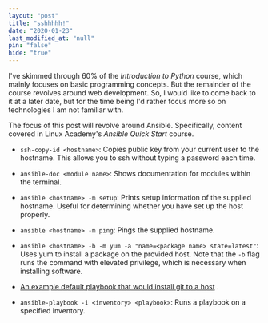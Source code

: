 ```yaml
---
layout: "post"
title: "sshhhhh!"
date: "2020-01-23"
last_modified_at: "null"
pin: "false"
hide: "true"
---
```


I've skimmed through 60% of the _Introduction to Python_ course, which mainly
focuses on basic programming concepts. But the remainder of the course revolves
around web development. So, I would like to come back to it at a later date, but
for the time being I'd rather focus more so on technologies I am not familiar
with.

The focus of this post will revolve around Ansible. Specifically, content
covered in Linux Academy's _Ansible Quick Start_ course.

- `ssh-copy-id <hostname>`: Copies public key from your current user to the
  hostname. This allows you to ssh without typing a password each time.

- `ansible-doc <module name>`: Shows documentation for modules within the
  terminal.

- `ansible <hostname> -m setup`: Prints setup information of the supplied
  hostname. Useful for determining whether you have set up the host properly.

- `ansible <hostname> -m ping`: Pings the supplied hostname.

- `ansible <hostname> -b -m yum -a "name=<package name> state=latest"`: Uses yum
  to install a package on the provided host. Note that the `-b` flag runs the
  command with elevated privilege, which is necessary when installing software.

- [An example default playbook that would install git to a host](/assets/images/ansible-example.png)
  .

- `ansible-playbook -i <inventory> <playbook>`: Runs a playbook on a specified
  inventory.
